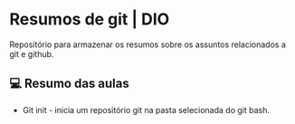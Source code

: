 
# Resumos de git | DIO

Repositório para armazenar os resumos sobre os assuntos relacionados a git e github.

## 💻 Resumo das aulas

- Git init -  inicia um repositório git na pasta selecionada do git bash. 


